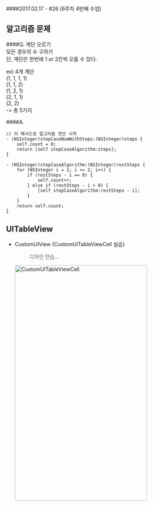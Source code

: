 ####2017.02.17 - #26 (6주차 4번째 수업)

## 알고리즘 문제
####Q. 계단 오르기  
모든 경우의 수 구하기  
단, 계단은 한번에 1 or 2칸씩 오를 수 있다.

ex) 4개 계단  
(1, 1, 1, 1)  
(1, 1, 2)  
(1, 2, 1)   
(2, 1, 1)  
(2, 2)  
->  총 5가지  

####A.  
```objc  
// 이 메서드로 알고리즘 연산 시작
- (NSInteger)stepCaseNumWithSteps:(NSInteger)steps {
    self.count = 0;
    return [self stepCaseAlgorithm:steps];
}

- (NSInteger)stepCaseAlgorithm:(NSInteger)restSteps {
    for (NSInteger i = 1; i <= 2; i++) {
        if (restSteps - i == 0) {
            self.count++;
        } else if (restSteps - i > 0) {
            [self stepCaseAlgorithm:restSteps - i];
        }
    }
    return self.count;
}
```  

## UITableView
- CustomUIView (CustomUITableViewCell 실습)  

  > 디자인 안습...  
 
  <a data-flickr-embed="true"  href="https://www.flickr.com/photos/145858067@N03/32906060616/in/dateposted-public/" title="CustomUITableViewCell"><img src="https://c1.staticflickr.com/1/317/32906060616_11aed80550_z.jpg" width="360" height="640" alt="CustomUITableViewCell"></a><script async src="//embedr.flickr.com/assets/client-code.js" charset="utf-8"></script>
